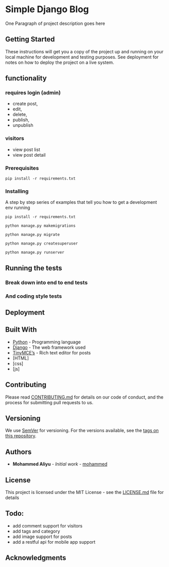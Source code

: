 # Simple Django Blog

One Paragraph of project description goes here

## Getting Started

These instructions will get you a copy of the project up and running on your local machine for development and testing purposes. See deployment for notes on how to deploy the project on a live system.

## functionality
### requires login (admin)
  * create post,
  * edit,
  * delete,
  * publish,
  * unpublish

### visitors
  * view post list
  * view post detail


### Prerequisites
 ```
 pip install -r requirements.txt
 ```


### Installing

A step by step series of examples that tell you how to get a development env running

 ```
 pip install -r requirements.txt
 ```
 ```
 python manage.py makemigrations
 ```
  ```
 python manage.py migrate
 ```
  ```
 python manage.py createsuperuser
 ```
 ```
 python manage.py runserver
 ```
 
## Running the tests



### Break down into end to end tests


### And coding style tests



## Deployment


## Built With

* [Python](http://www.python.org/) - Programming language
* [Django](http://www.dropwizard.io/1.0.2/docs/) - The web framework used
* [TinyMCE’s](https://www.tiny.cloud/) -  Rich text editor for posts
* [HTML]
* [css]
* [js]

## Contributing

Please read [CONTRIBUTING.md](https://gist.github.com/PurpleBooth/b24679402957c63ec426) for details on our code of conduct, and the process for submitting pull requests to us.

## Versioning

We use [SemVer](http://semver.org/) for versioning. For the versions available, see the [tags on this repository](https://github.com/your/project/tags). 

## Authors

* **Mohammed Aliyu** - *Initial work* - [mohammed](https://github.com/mohammedaliyu136)

## License

This project is licensed under the MIT License - see the [LICENSE.md](LICENSE.md) file for details

## Todo:
 * add comment support for visitors
 * add tags and category
 * add image support for posts
 * add a restful api for mobile app support

## Acknowledgments

